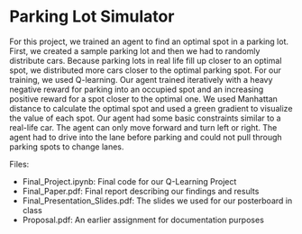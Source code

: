 # Parking Lot Simulator

For this project, we trained an agent to find an optimal spot in a parking lot. First, we created a sample parking lot and then we had to randomly distribute cars. Because parking lots in real life fill up closer to an optimal spot, we distributed more cars closer to the optimal parking spot. For our training, we used Q-learning. Our agent trained iteratively with a heavy negative reward for parking into an occupied spot and an increasing positive reward for a spot closer to the optimal one. We used Manhattan distance to calculate the optimal spot and used a green gradient to visualize the value of each spot. Our agent had some basic constraints similar to a real-life car. The agent can only move forward and turn left or right. The agent had to drive into the lane before parking and could not pull through parking spots to change lanes.

Files:
 - Final_Project.ipynb: Final code for our Q-Learning Project
 - Final_Paper.pdf: Final report describing our findings and results
 - Final_Presentation_Slides.pdf: The slides we used for our posterboard in class
 - Proposal.pdf: An earlier assignment for documentation purposes
